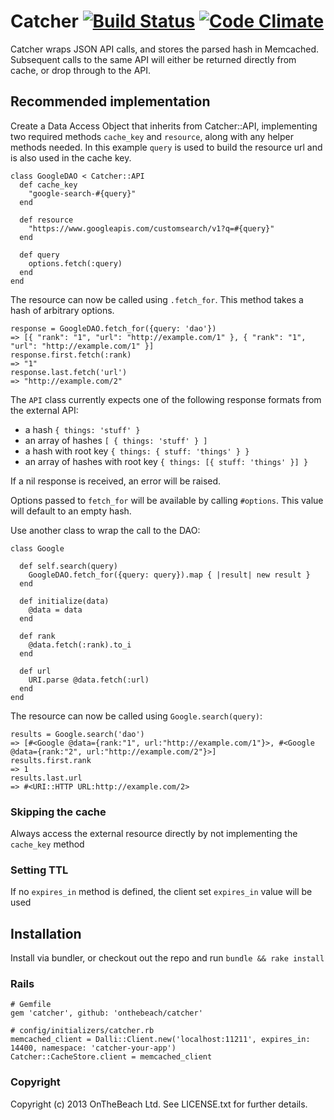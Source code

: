 # Catcher [![Build Status](https://travis-ci.org/onthebeach/catcher.png)](http://travis-ci.org/onthebeach/catcher) [![Code Climate](https://codeclimate.com/github/onthebeach/catcher.png)](https://codeclimate.com/github/onthebeach/catcher)

Catcher wraps JSON API calls, and stores the parsed hash in Memcached.
Subsequent calls to the same API will either be returned directly from cache, or drop through to the API.

## Recommended implementation

Create a Data Access Object that inherits from Catcher::API, implementing two required methods `cache_key` and `resource`, along with any helper methods needed.
In this example `query` is used to build the resource url and is also used in the cache key.

    class GoogleDAO < Catcher::API
      def cache_key
        "google-search-#{query}"
      end

      def resource
        "https://www.googleapis.com/customsearch/v1?q=#{query}"
      end

      def query
        options.fetch(:query)
      end
    end

The resource can now be called using `.fetch_for`. This method takes a hash of arbitrary options.

    response = GoogleDAO.fetch_for({query: 'dao'})
    => [{ "rank": "1", "url": "http://example.com/1" }, { "rank": "1", "url": "http://example.com/1" }]
    response.first.fetch(:rank)
    => "1"
    response.last.fetch('url')
    => "http://example.com/2"

The `API` class currently expects one of the following response formats from the external API:

* a hash `{ things: 'stuff' }`
* an array of hashes `[ { things: 'stuff' } ]`
* a hash with root key `{ things: { stuff: 'things' } }`
* an array of hashes with root key `{ things: [{ stuff: 'things' }] }`

If a nil response is received, an error will be raised.

Options passed to `fetch_for` will be available by calling `#options`.
This value will default to an empty hash.

Use another class to wrap the call to the DAO:

    class Google

      def self.search(query)
        GoogleDAO.fetch_for({query: query}).map { |result| new result }
      end

      def initialize(data)
        @data = data
      end

      def rank
        @data.fetch(:rank).to_i
      end

      def url
        URI.parse @data.fetch(:url)
      end
    end

The resource can now be called using `Google.search(query)`:

    results = Google.search('dao')
    => [#<Google @data={rank:"1", url:"http://example.com/1"}>, #<Google @data={rank:"2", url:"http://example.com/2"}>]
    results.first.rank
    => 1
    results.last.url
    => #<URI::HTTP URL:http://example.com/2>

### Skipping the cache

  Always access the external resource directly by not implementing the `cache_key` method

### Setting TTL

  If no `expires_in` method is defined, the client set `expires_in` value will be used

## Installation

  Install via bundler, or checkout out the repo and run `bundle && rake install`

### Rails

    # Gemfile
    gem 'catcher', github: 'onthebeach/catcher'

    # config/initializers/catcher.rb
    memcached_client = Dalli::Client.new('localhost:11211', expires_in: 14400, namespace: 'catcher-your-app')
    Catcher::CacheStore.client = memcached_client

### Copyright

Copyright (c) 2013 OnTheBeach Ltd. See LICENSE.txt for
further details.

